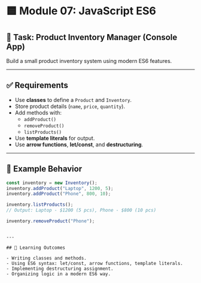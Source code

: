 # 🟦 Module 07: JavaScript ES6

## 🎯 Task: Product Inventory Manager (Console App)

Build a small product inventory system using modern ES6 features.

---

## ✅ Requirements

- Use **classes** to define a `Product` and `Inventory`.
- Store product details (`name`, `price`, `quantity`).
- Add methods with:
  - `addProduct()`
  - `removeProduct()`
  - `listProducts()`
- Use **template literals** for output.
- Use **arrow functions**, **let/const**, and **destructuring**.

---

## 📌 Example Behavior

```js
const inventory = new Inventory();
inventory.addProduct("Laptop", 1200, 5);
inventory.addProduct("Phone", 800, 10);

inventory.listProducts();
// Output: Laptop - $1200 (5 pcs), Phone - $800 (10 pcs)

inventory.removeProduct("Phone");
```

```

---

## 🧠 Learning Outcomes

- Writing classes and methods.
- Using ES6 syntax: let/const, arrow functions, template literals.
- Implementing destructuring assignment.
- Organizing logic in a modern ES6 way.
```
